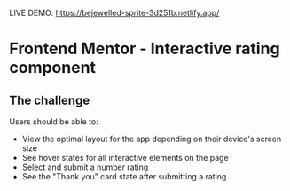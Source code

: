 LIVE DEMO: https://bejewelled-sprite-3d251b.netlify.app/

# Frontend Mentor - Interactive rating component

## The challenge

Users should be able to:
- View the optimal layout for the app depending on their device's screen size
- See hover states for all interactive elements on the page
- Select and submit a number rating
- See the "Thank you" card state after submitting a rating
